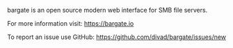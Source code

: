 bargate is an open source modern web interface for SMB file servers.

For more information visit: https://bargate.io

To report an issue use GitHub: https://github.com/divad/bargate/issues/new
